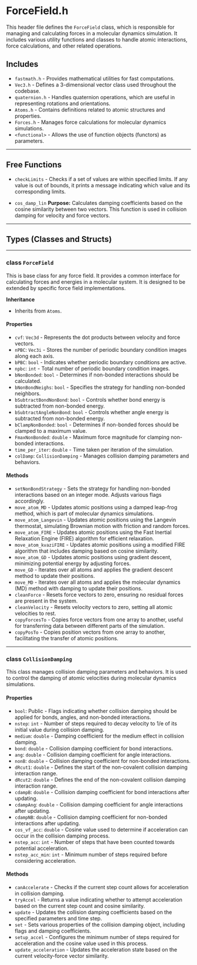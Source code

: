 # ForceField.h

This header file defines the `ForceField` class, which is responsible for managing and calculating forces in a molecular dynamics simulation. It includes various utility functions and classes to handle atomic interactions, force calculations, and other related operations.

## Includes

- `fastmath.h` - Provides mathematical utilities for fast computations.
- `Vec3.h` - Defines a 3-dimensional vector class used throughout the codebase.
- `quaternion.h` - Handles quaternion operations, which are useful in representing rotations and orientations.
- `Atoms.h` - Contains definitions related to atomic structures and properties.
- `Forces.h` - Manages force calculations for molecular dynamics simulations.
- `<functional>` - Allows the use of function objects (functors) as parameters.

---

## Free Functions

- `checkLimits` - Checks if a set of values are within specified limits. If any value is out of bounds, it prints a message indicating which value and its corresponding limits.

- `cos_damp_lin` **Purpose:** Calculates damping coefficients based on the cosine similarity between two vectors. This function is used in collision damping for velocity and force vectors.

---

## Types (Classes and Structs)

---

### class `ForceField`

This is base class for any force field. It provides a common interface for calculating forces and energies in a molecular system. It is designed to be extended by specific force field implementations.

**Inheritance**

- Inherits from `Atoms`.

#### Properties

- `cvf`: `Vec3d` - Represents the dot products between velocity and force vectors.
- `nPBC`: `Vec3i` - Stores the number of periodic boundary condition images along each axis.
- `bPBC`: `bool` - Indicates whether periodic boundary conditions are active.
- `npbc`: `int` - Total number of periodic boundary condition images.
- `bNonBonded`: `bool` - Determines if non-bonded interactions should be calculated.
- `bNonBondNeighs`: `bool` - Specifies the strategy for handling non-bonded neighbors.
- `bSubtractBondNonBond`: `bool` - Controls whether bond energy is subtracted from non-bonded energy.
- `bSubtractAngleNonBond`: `bool` - Controls whether angle energy is subtracted from non-bonded energy.
- `bClampNonBonded`: `bool` - Determines if non-bonded forces should be clamped to a maximum value.
- `FmaxNonBonded`: `double` - Maximum force magnitude for clamping non-bonded interactions.
- `time_per_iter`: `double` - Time taken per iteration of the simulation.
- `colDamp`: `CollisionDamping` - Manages collision damping parameters and behaviors.

#### Methods

- `setNonBondStrategy` - Sets the strategy for handling non-bonded interactions based on an integer mode. Adjusts various flags accordingly.
- `move_atom_MD` - Updates atomic positions using a damped leap-frog method, which is part of molecular dynamics simulations.
- `move_atom_Langevin` - Updates atomic positions using the Langevin thermostat, simulating Brownian motion with friction and random forces.
- `move_atom_FIRE` - Updates atomic positions using the Fast Inertial Relaxation Engine (FIRE) algorithm for efficient relaxation.
- `move_atom_kvaziFIRE` - Updates atomic positions using a modified FIRE algorithm that includes damping based on cosine similarity.
- `move_atom_GD` - Updates atomic positions using gradient descent, minimizing potential energy by adjusting forces.
- `move_GD` - Iterates over all atoms and applies the gradient descent method to update their positions.
- `move_MD` - Iterates over all atoms and applies the molecular dynamics (MD) method with damping to update their positions.
- `cleanForce` - Resets force vectors to zero, ensuring no residual forces are present in the system.
- `cleanVelocity` - Resets velocity vectors to zero, setting all atomic velocities to rest.
- `copyForcesTo` - Copies force vectors from one array to another, useful for transferring data between different parts of the simulation.
- `copyPosTo` - Copies position vectors from one array to another, facilitating the transfer of atomic positions.

---

### class `CollisionDamping`

This class manages collision damping parameters and behaviors. It is used to control the damping of atomic velocities during molecular dynamics simulations.

#### Properties

- `bool`: Public - Flags indicating whether collision damping should be applied for bonds, angles, and non-bonded interactions.
- `nstep`: `int` - Number of steps required to decay velocity to 1/e of its initial value during collision damping.
- `medium`: `double` - Damping coefficient for the medium effect in collision damping.
- `bond`: `double` - Collision damping coefficient for bond interactions.
- `ang`: `double` - Collision damping coefficient for angle interactions.
- `nonB`: `double` - Collision damping coefficient for non-bonded interactions.
- `dRcut1`: `double` - Defines the start of the non-covalent collision damping interaction range.
- `dRcut2`: `double` - Defines the end of the non-covalent collision damping interaction range.
- `cdampB`: `double` - Collision damping coefficient for bond interactions after updating.
- `cdampAng`: `double` - Collision damping coefficient for angle interactions after updating.
- `cdampNB`: `double` - Collision damping coefficient for non-bonded interactions after updating.
- `cos_vf_acc`: `double` - Cosine value used to determine if acceleration can occur in the collision damping process.
- `nstep_acc`: `int` - Number of steps that have been counted towards potential acceleration.
- `nstep_acc_min`: `int` - Minimum number of steps required before considering acceleration.

#### Methods

- `canAccelerate` - Checks if the current step count allows for acceleration in collision damping.
- `tryAccel` - Returns a value indicating whether to attempt acceleration based on the current step count and cosine similarity.
- `update` - Updates the collision damping coefficients based on the specified parameters and time step.
- `set` - Sets various properties of the collision damping object, including flags and damping coefficients.
- `setup_accel` - Configures the minimum number of steps required for acceleration and the cosine value used in this process.
- `update_acceleration` - Updates the acceleration state based on the current velocity-force vector similarity.